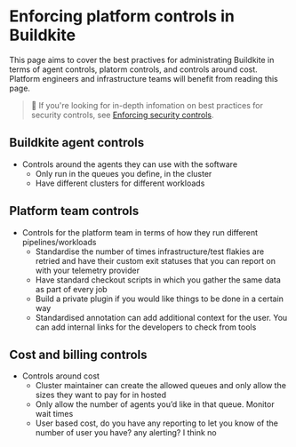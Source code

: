 # Enforcing platform controls in Buildkite

This page aims to cover the best practives for administrating Buildkite in terms of agent controls, platorm controls, and controls around cost. Platform engineers and infrastructure teams will benefit from reading this page.

> 📘
> If you're looking for in-depth infomation on best practices for security controls, see [Enforcing security controls](/docs/pipelines/security/enforcing-security-controls).

## Buildkite agent controls
- Controls around the agents they can use with the software
    - Only run in the queues you define, in the cluster
    - Have different clusters for different workloads

## Platform team controls
- Controls for the platform team in terms of how they run different pipelines/workloads
    - Standardise the number of times infrastructure/test flakies are retried and have their custom exit statuses that you can report on with your telemetry provider
    - Have standard checkout scripts in which you gather the same data as part of every job
    - Build a private plugin if you would like things to be done in a certain way
    - Standardised annotation can add additional context for the user. You can add internal links for the developers to check from tools

## Cost and billing controls
- Controls around cost
    - Cluster maintainer can create the allowed queues and only allow the sizes they want to pay for in hosted
    - Only allow the number of agents you’d like in that queue. Monitor wait times
    - User based cost, do you have any reporting to let you know of the number of user you have? any alerting? I think no